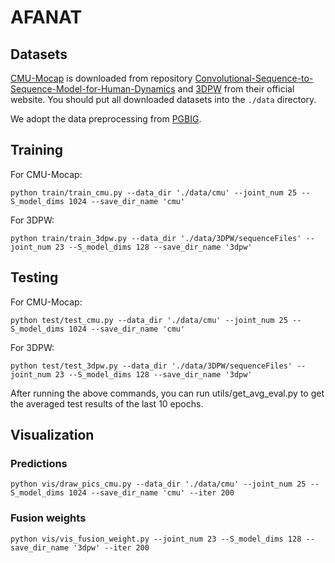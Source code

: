# AFANAT

## Datasets

[CMU-Mocap](http://mocap.cs.cmu.edu/) is downloaded from repository [Convolutional-Sequence-to-Sequence-Model-for-Human-Dynamics](https://github.com/chaneyddtt/Convolutional-Sequence-to-Sequence-Model-for-Human-Dynamics) and [3DPW](https://virtualhumans.mpi-inf.mpg.de/3DPW/) from their official website. You should put all downloaded datasets into the `./data` directory.

We adopt the data preprocessing from [PGBIG](https://github.com/705062791/PGBIG).

## Training
For CMU-Mocap:

```
python train/train_cmu.py --data_dir './data/cmu' --joint_num 25 --S_model_dims 1024 --save_dir_name 'cmu'
```

For 3DPW:

```
python train/train_3dpw.py --data_dir './data/3DPW/sequenceFiles' --joint_num 23 --S_model_dims 128 --save_dir_name '3dpw'
```

## Testing
For CMU-Mocap:

```
python test/test_cmu.py --data_dir './data/cmu' --joint_num 25 --S_model_dims 1024 --save_dir_name 'cmu'
```

For 3DPW:

```
python test/test_3dpw.py --data_dir './data/3DPW/sequenceFiles' --joint_num 23 --S_model_dims 128 --save_dir_name '3dpw'
```
After running the above commands, you can run utils/get_avg_eval.py to get the averaged test results of the last 10 epochs.

## Visualization
### Predictions
```
python vis/draw_pics_cmu.py --data_dir './data/cmu' --joint_num 25 --S_model_dims 1024 --save_dir_name 'cmu' --iter 200
```
### Fusion weights
```
python vis/vis_fusion_weight.py --joint_num 23 --S_model_dims 128 --save_dir_name '3dpw' --iter 200
```
